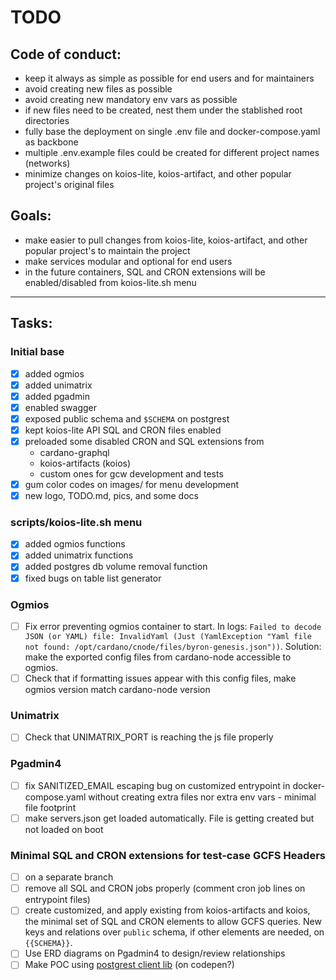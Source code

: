 
# TODO

## Code of conduct:
- keep it always as simple as possible for end users and for maintainers
- avoid creating new files as possible
- avoid creating new mandatory env vars as possible
- if new files need to be created, nest them under the stablished root directories
- fully base the deployment on single .env file and docker-compose.yaml as backbone
- multiple .env.example files could be created for different project names (networks) 
- minimize changes on koios-lite, koios-artifact, and other popular project's original files

## Goals:
- make easier to pull changes from koios-lite, koios-artifact, and other popular project's to maintain the project
- make services modular and optional for end users
- in the future containers, SQL and CRON extensions will be enabled/disabled from koios-lite.sh menu

---

## Tasks:

### Initial base
- [x] added ogmios
- [x] added unimatrix
- [x] added pgadmin
- [x] enabled swagger
- [x] exposed public schema and `$SCHEMA` on postgrest
- [x] kept koios-lite API SQL and CRON files enabled
- [x] preloaded some disabled CRON and SQL extensions from 
    - cardano-graphql
    - koios-artifacts (koios)
    - custom ones for gcw development and tests
- [x] gum color codes on images/ for menu development
- [x] new logo, TODO.md, pics, and some docs

### scripts/koios-lite.sh menu
- [x] added ogmios functions
- [x] added unimatrix functions
- [x] added postgres db volume removal function
- [x] fixed bugs on table list generator

### Ogmios
- [ ] Fix error preventing ogmios container to start. In logs: `Failed to decode JSON (or YAML) file: InvalidYaml (Just (YamlException "Yaml file not found: /opt/cardano/cnode/files/byron-genesis.json"))`. 
Solution: make the exported config files from cardano-node accessible to ogmios. 
- [ ] Check that if formatting issues appear with this config files, make ogmios version match cardano-node version

### Unimatrix
- [ ] Check that UNIMATRIX_PORT is reaching the js file properly

### Pgadmin4
- [ ] fix SANITIZED_EMAIL escaping bug on customized entrypoint in docker-compose.yaml without creating extra files nor extra env vars - minimal file footprint
- [ ] make servers.json get loaded automatically. File is getting created but not loaded on boot

### Minimal SQL and CRON extensions for test-case GCFS Headers
- [ ] on a separate branch
- [ ] remove all SQL and CRON jobs properly (comment cron job lines on entrypoint files)
- [ ] create customized, and apply existing from koios-artifacts and koios, the minimal set of SQL and CRON elements to allow GCFS queries. New keys and relations over `public` schema, if other elements are needed, on `{{SCHEMA}}`. 
- [ ] Use ERD diagrams on Pgadmin4 to design/review relationships 
- [ ] Make POC using [postgrest client lib](https://supabase.com/docs/reference/javascript/installing) (on codepen?)
